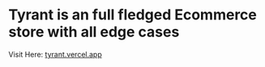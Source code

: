 # Tyrant is an full fledged Ecommerce store with all edge cases

Visit Here: [tyrant.vercel.app](https://tyrant.vercel.app)
